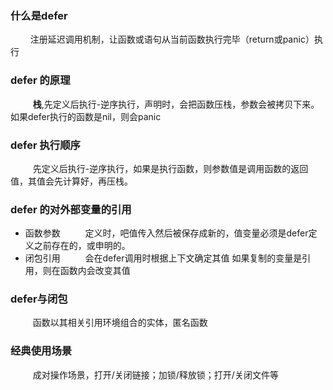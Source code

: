 ### 什么是defer
$\qquad$注册延迟调用机制，让函数或语句从当前函数执行完毕（return或panic）执行
### defer 的原理
$\qquad$ **栈**,先定义后执行-逆序执行，声明时，会把函数压栈，参数会被拷贝下来。如果defer执行的函数是nil，则会panic
### defer 执行顺序
$\qquad$ 先定义后执行-逆序执行，如果是执行函数，则参数值是调用函数的返回值，其值会先计算好，再压栈。
### defer 的对外部变量的引用
  - 函数参数
    $\qquad$ 定义时，吧值传入然后被保存成新的，值变量必须是defer定义之前存在的，或申明的。
  - 闭包引用
    $\qquad$ 会在defer调用时根据上下文确定其值
    如果复制的变量是引用，则在函数内会改变其值
### defer与闭包
$\qquad$ 函数以其相关引用环境组合的实体，匿名函数
### 经典使用场景
$\qquad$ 成对操作场景，打开/关闭链接；加锁/释放锁；打开/关闭文件等

